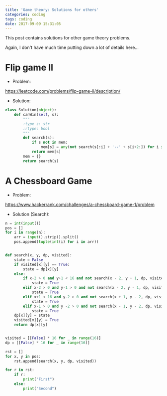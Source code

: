 ```yaml
---
title: 'Game theory: Solutions for others'
categories: coding
tags: coding
date: 2017-09-09 15:31:05
---
```


This post contains solutions for other game theory problems.

Again, I don't have much time putting down a lot of details here...

# Flip game II

- Problem:

https://leetcode.com/problems/flip-game-ii/description/

- Solution:

```python
class Solution(object):
    def canWin(self, s):
        """
        :type s: str
        :rtype: bool
        """
        def search(s):
            if s not in mem:
                mem[s] = any(not search(s[:i] + '--' + s[i+2:]) for i in range(len(s)) if s[i:i+2] == '++')
            return mem[s]
        mem = {}
        return search(s) 
```

<!--more-->

# A Chessboard Game

- Problem:

https://www.hackerrank.com/challenges/a-chessboard-game-1/problem

- Solution (Search):

```python
n = int(input())
pos = []
for i in range(n):
    arr = input().strip().split()
    pos.append(tuple(int(i) for i in arr))


def search(x, y, dp, visited):
    state = False
    if visited[x][y] == True:
        state = dp[x][y]
    else:
        if x-2 > 0 and y+1 < 16 and not search(x - 2, y + 1, dp, visited):
            state = True
        elif x-2 > 0 and y-1 > 0 and not search(x - 2, y - 1, dp, visited):
            state = True
        elif x+1 < 16 and y-2 > 0 and not search(x + 1, y - 2, dp, visited):
            state = True
        elif x-1 > 0 and y -2 > 0 and not search(x - 1, y - 2, dp, visited):
            state = True
    dp[x][y] = state
    visited[x][y] = True
    return dp[x][y]


visited = [[False] * 16 for _ in range(16)]
dp = [[False] * 16 for _ in range(16)]

rst = []
for x, y in pos:
    rst.append(search(x, y, dp, visited))

for r in rst:
    if r:
        print("First")
    else:
        print("Second")
```
